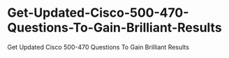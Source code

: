 # Get-Updated-Cisco-500-470-Questions-To-Gain-Brilliant-Results
Get Updated Cisco 500-470 Questions To Gain Brilliant Results
